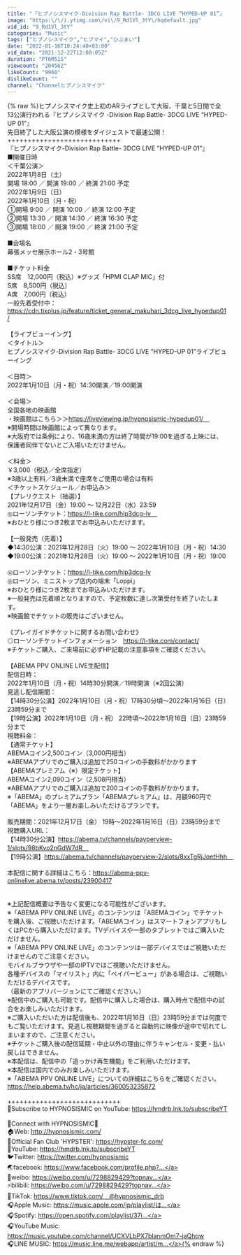 ```yaml
---
title: "「ヒプノシスマイク-Division Rap Battle- 3DCG LIVE ”HYPED-UP 01”」 大阪公演ダイジェスト"
image: "https:\/\/i.ytimg.com\/vi\/9_Rd1Vl_3tY\/hqdefault.jpg"
vid_id: "9_Rd1Vl_3tY"
categories: "Music"
tags: ["ヒプノシスマイク","ヒプマイ","ひぷまい"]
date: "2022-01-16T10:24:40+03:00"
vid_date: "2021-12-22T12:00:05Z"
duration: "PT6M51S"
viewcount: "204562"
likeCount: "9960"
dislikeCount: ""
channel: "Channelヒプノシスマイク"
---
```

{% raw %}ヒプノシスマイク史上初のARライブとして大阪、千葉と5日間で全13公演行われる『ヒプノシスマイク -Division Rap Battle- 3DCG LIVE “HYPED-UP 01”』<br />先日終了した大阪公演の模様をダイジェストで最速公開！<br />++++++++++++++++++++++++++++<br />『ヒプノシスマイク-Division Rap Battle- 3DCG LIVE ”HYPED-UP 01”』<br />■開催日時<br />＜千葉公演＞<br />2022年1月8日（土）<br />開場 18:00 ／ 開演 19:00 ／ 終演 21:00 予定<br />2022年1月9日（日）<br />2022年1月10日（月・祝）<br />①開場  9:00 ／ 開演 10:00 ／ 終演 12:00 予定<br />②開場 13:30 ／ 開演 14:30 ／ 終演 16:30 予定<br />③開場 18:00 ／ 開演 19:00 ／ 終演 21:00 予定<br /><br />■会場名<br />幕張メッセ展示ホール2・3号館<br /><br />■チケット料金<br />SS席　12,000円（税込）※グッズ「HPMI CLAP MIC」付<br />S席　8,500円（税込）<br />A席　7,000円（税込）<br />一般先着受付中：<a rel="nofollow" target="blank" href="https://cdn.tixplus.jp/feature/ticket_general_makuhari_3dcg_live_hypedup01/">https://cdn.tixplus.jp/feature/ticket_general_makuhari_3dcg_live_hypedup01/</a><br /><br />【ライブビューイング】<br />＜タイトル＞<br />ヒプノシスマイク-Division Rap Battle- 3DCG LIVE “HYPED-UP 01”ライブビューイング<br /><br />＜日時＞<br />2022年1月10日（月・祝）14:30開演／19:00開演<br /><br />＜会場＞<br />全国各地の映画館<br />・映画館はこちら＞＞<a rel="nofollow" target="blank" href="https://liveviewing.jp/hypnosismic-hypedup01/　">https://liveviewing.jp/hypnosismic-hypedup01/　</a><br />※開場時間は映画館によって異なります。<br />※大阪府では条例により、16歳未満の方は終了時間が19:00を過ぎる上映には、保護者同伴でないとご入場いただけません。<br /><br />＜料金＞<br />￥3,000（税込／全席指定）<br />※3歳以上有料／3歳未満で座席をご使用の場合は有料<br />＜チケットスケジュール／お申込み＞<br />【プレリクエスト（抽選）】<br />2021年12月17日（金）19:00 ～ 12月22日（水）23:59<br />◎ローソンチケット：<a rel="nofollow" target="blank" href="https://l-tike.com/hip3dcg-lv　">https://l-tike.com/hip3dcg-lv　</a><br />※おひとり様につき2枚までお申込みいただけます。<br /><br />【一般発売（先着）】<br />◆14:30公演：2021年12月28日（火）19:00 ～ 2022年1月10日（月・祝）14:30<br />◆19:00公演：2021年12月28日（火）19:00 ～ 2022年1月10日（月・祝）19:00<br /><br />◎ローソンチケット：<a rel="nofollow" target="blank" href="https://l-tike.com/hip3dcg-lv">https://l-tike.com/hip3dcg-lv</a><br />◎ローソン、ミニストップ店内の端末「Loppi」<br />※おひとり様につき2枚までお申込みいただけます。<br />※一般発売は先着順となりますので、予定枚数に達し次第受付を終了いたします。<br />※映画館でチケットの販売はございません。<br /><br />《プレイガイドチケットに関するお問い合わせ》　<br />◎ローソンチケットインフォメーション <a rel="nofollow" target="blank" href="https://l-tike.com/contact/">https://l-tike.com/contact/</a><br />※チケットご購入、ご来場前に必ずHP記載の注意事項をご確認ください。<br /><br />【ABEMA PPV ONLINE LIVE生配信】<br />配信日時：<br />2022年1月10日（月・祝）14時30分開演／19時開演（※2回公演）<br />見逃し配信期間：<br />【14時30分公演】2022年1月10日（月・祝）17時30分頃〜2022年1月16日（日）23時59分まで<br />【19時公演】2022年1月10日（月・祝） 22時頃〜2022年1月16日（日）23時59分まで<br />視聴料金：<br />【通常チケット】<br />ABEMAコイン2,500コイン（3,000円相当）<br />※ABEMAアプリでのご購入は追加で250コインの手数料がかかります<br />【ABEMAプレミアム（※）限定チケット】<br />ABEMAコイン2,090コイン（2,508円相当）<br />※ABEMAアプリでのご購入は追加で200コインの手数料がかかります。<br />※「ABEMA」のプレミアムプラン「ABEMAプレミアム」は、月額960円で「ABEMA」をより一層お楽しみいただけるプランです。<br /><br />販売期間：2021年12月17日（金） 19時〜2022年1月16日（日）23時59分まで<br />視聴購入URL：<br />【14時30分公演】<a rel="nofollow" target="blank" href="https://abema.tv/channels/payperview-1/slots/98bKvo2nGdW7dR　">https://abema.tv/channels/payperview-1/slots/98bKvo2nGdW7dR　</a><br />【19時公演】<a rel="nofollow" target="blank" href="https://abema.tv/channels/payperview-2/slots/8xxTgRjJqetHhh　">https://abema.tv/channels/payperview-2/slots/8xxTgRjJqetHhh　</a><br /><br />本配信に関する詳細はこちら：<a rel="nofollow" target="blank" href="https://abema-ppv-onlinelive.abema.tv/posts/23900417">https://abema-ppv-onlinelive.abema.tv/posts/23900417</a><br /><br /><br />※上記配信概要は予告なく変更になる可能性がございます。<br />※「ABEMA PPV ONLINE LIVE」のコンテンツは「ABEMAコイン」でチケットを購入後、ご視聴いただけます。「ABEMAコイン」はスマートフォンアプリもしくはPCから購入いただけます。TVデバイスや一部のタブレットではご購入いただけません。<br />※「ABEMA PPV ONLINE LIVE」のコンテンツは一部デバイスではご視聴いただけませんのでご注意ください。<br />モバイルブラウザや一部のIPTVではご視聴いただけません。<br />各種デバイスの「マイリスト」内に「ペイパービュー」がある場合は、ご視聴いただけるデバイスです。<br />（最新のアプリバージョンにてご確認ください。）<br />※配信中のご購入も可能です。配信中に購入した場合は、購入時点で配信中の試合をお楽しみいただけます。<br />※ご購入いただいた方は配信後も、2022年1月16日（日）23時59分までは何度でもご覧いただけます。見逃し視聴期間を過ぎると自動的に映像が途中で切れてしまいますので、ご注意ください。<br />※チケットご購入後の配信延期・中止以外の理由に伴うキャンセル・変更・払い戻しはできません。<br />※本配信は、配信中の「追っかけ再生機能」をご利用いただけます。<br />※本配信は国内でのみお楽しみいただけます。<br />※「ABEMA PPV ONLINE LIVE」についての詳細はこちらをご確認ください。<br /><a rel="nofollow" target="blank" href="https://help.abema.tv/hc/ja/articles/360053235872">https://help.abema.tv/hc/ja/articles/360053235872</a><br /><br />++++++++++++++++++++++++++++<br />📲Subscribe to HYPNOSISMIC on YouTube: <a rel="nofollow" target="blank" href="https://hmdrb.lnk.to/subscribeYT​​">https://hmdrb.lnk.to/subscribeYT​​</a><br /><br />🎤Connect with HYPNOSISMIC🎤<br />🏠Web: <a rel="nofollow" target="blank" href="http://hypnosismic.com/">http://hypnosismic.com/</a><br />🤝Official Fan Club 'HYPSTER': <a rel="nofollow" target="blank" href="https://hypster-fc.com/">https://hypster-fc.com/</a><br />👀YouTube: <a rel="nofollow" target="blank" href="https://hmdrb.lnk.to/subscribeYT">https://hmdrb.lnk.to/subscribeYT</a><br />🐦Twitter: <a rel="nofollow" target="blank" href="https://twitter.com/hypnosismic">https://twitter.com/hypnosismic</a><br />🌏facebook: <a rel="nofollow" target="blank" href="https://www.facebook.com/profile.php?...">https://www.facebook.com/profile.php?...</a><br />📱weibo: <a rel="nofollow" target="blank" href="https://weibo.com/u/7298829429?topnav...">https://weibo.com/u/7298829429?topnav...</a><br />⚡️bilibili: <a rel="nofollow" target="blank" href="https://weibo.com/u/7298829429?topnav...">https://weibo.com/u/7298829429?topnav...</a><br />💃TikTok: <a rel="nofollow" target="blank" href="https://www.tiktok.com/　@hypnosismic_drb">https://www.tiktok.com/　@hypnosismic_drb</a><br />🎧Apple Music: <a rel="nofollow" target="blank" href="https://music.apple.com/jp/playlist/は...">https://music.apple.com/jp/playlist/は...</a><br />🎧Spotify: <a rel="nofollow" target="blank" href="https://open.spotify.com/playlist/37i...">https://open.spotify.com/playlist/37i...</a><br />🎧YouTube Music: <a rel="nofollow" target="blank" href="https://music.youtube.com/channel/UCXVLbPX7blanmOm7-jaQhqw">https://music.youtube.com/channel/UCXVLbPX7blanmOm7-jaQhqw</a><br />🎧LINE MUSIC: <a rel="nofollow" target="blank" href="https://music.line.me/webapp/artist/m...">https://music.line.me/webapp/artist/m...</a>{% endraw %}
